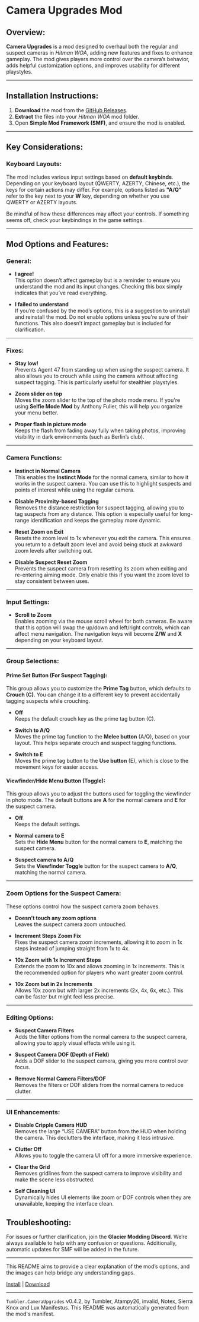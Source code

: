 
# Camera Upgrades Mod 

## Overview:
**Camera Upgrades** is a mod designed to overhaul both the regular and suspect cameras in *Hitman WOA*, adding new features and fixes to enhance gameplay. The mod gives players more control over the camera’s behavior, adds helpful customization options, and improves usability for different playstyles.

---

## Installation Instructions:
1. **Download** the mod from the [GitHub Releases](https://github.com/NeetBux-Hash/Tumbler.CameraUpgrades/releases/latest/download/updates.json).
2. **Extract** the files into your *Hitman WOA* mod folder.
3. Open **Simple Mod Framework (SMF)**, and ensure the mod is enabled.

---

## Key Considerations:
### Keyboard Layouts:
The mod includes various input settings based on **default keybinds**. Depending on your keyboard layout (QWERTY, AZERTY, Chinese, etc.), the keys for certain actions may differ. For example, options listed as **"A/Q"** refer to the key next to your **W** key, depending on whether you use QWERTY or AZERTY layouts.

Be mindful of how these differences may affect your controls. If something seems off, check your keybindings in the game settings.

---

## Mod Options and Features:

### General:
- **I agree!**  
   This option doesn’t affect gameplay but is a reminder to ensure you understand the mod and its input changes. Checking this box simply indicates that you’ve read everything.

- **I failed to understand**  
   If you’re confused by the mod’s options, this is a suggestion to uninstall and reinstall the mod. Do not enable options unless you're sure of their functions. This also doesn’t impact gameplay but is included for clarification.

---

### Fixes:
- **Stay low!**  
   Prevents Agent 47 from standing up when using the suspect camera. It also allows you to crouch while using the camera without affecting suspect tagging. This is particularly useful for stealthier playstyles.

- **Zoom slider on top**  
   Moves the zoom slider to the top of the photo mode menu. If you're using **Selfie Mode Mod** by Anthony Fuller, this will help you organize your menu better.

- **Proper flash in picture mode**  
   Keeps the flash from fading away fully when taking photos, improving visibility in dark environments (such as Berlin’s club).

---

### Camera Functions:
- **Instinct in Normal Camera**  
   This enables the **Instinct Mode** for the normal camera, similar to how it works in the suspect camera. You can use this to highlight suspects and points of interest while using the regular camera.

- **Disable Proximity-based Tagging**  
   Removes the distance restriction for suspect tagging, allowing you to tag suspects from any distance. This option is especially useful for long-range identification and keeps the gameplay more dynamic.

- **Reset Zoom on Exit**  
   Resets the zoom level to 1x whenever you exit the camera. This ensures you return to a default zoom level and avoid being stuck at awkward zoom levels after switching out.

- **Disable Suspect Reset Zoom**  
   Prevents the suspect camera from resetting its zoom when exiting and re-entering aiming mode. Only enable this if you want the zoom level to stay consistent between uses.

---

### Input Settings:
- **Scroll to Zoom**  
   Enables zooming via the mouse scroll wheel for both cameras. Be aware that this option will swap the up/down and left/right controls, which can affect menu navigation. The navigation keys will become **Z/W** and **X** depending on your keyboard layout.

---

### Group Selections:

#### Prime Set Button (For Suspect Tagging):
This group allows you to customize the **Prime Tag** button, which defaults to **Crouch (C)**. You can change it to a different key to prevent accidentally tagging suspects while crouching.

- **Off**  
   Keeps the default crouch key as the prime tag button (C).
  
- **Switch to A/Q**  
   Moves the prime tag function to the **Melee button** (A/Q), based on your layout. This helps separate crouch and suspect tagging functions.

- **Switch to E**  
   Moves the prime tag button to the **Use button** (E), which is close to the movement keys for easier access.

#### Viewfinder/Hide Menu Button (Toggle):
This group allows you to adjust the buttons used for toggling the viewfinder in photo mode. The default buttons are **A** for the normal camera and **E** for the suspect camera.

- **Off**  
   Keeps the default settings.
  
- **Normal camera to E**  
   Sets the **Hide Menu** button for the normal camera to **E**, matching the suspect camera.

- **Suspect camera to A/Q**  
   Sets the **Viewfinder Toggle** button for the suspect camera to **A/Q**, matching the normal camera.

---

### Zoom Options for the Suspect Camera:
These options control how the suspect camera zoom behaves.

- **Doesn’t touch any zoom options**  
   Leaves the suspect camera zoom untouched.
  
- **Increment Steps Zoom Fix**  
   Fixes the suspect camera zoom increments, allowing it to zoom in 1x steps instead of jumping straight from 1x to 4x.

- **10x Zoom with 1x Increment Steps**  
   Extends the zoom to 10x and allows zooming in 1x increments. This is the recommended option for players who want greater zoom control.

- **10x Zoom but in 2x Increments**  
   Allows 10x zoom but with larger 2x increments (2x, 4x, 6x, etc.). This can be faster but might feel less precise.

---

### Editing Options:
- **Suspect Camera Filters**  
   Adds the filter options from the normal camera to the suspect camera, allowing you to apply visual effects while using it.

- **Suspect Camera DOF (Depth of Field)**  
   Adds a DOF slider to the suspect camera, giving you more control over focus.

- **Remove Normal Camera Filters/DOF**  
   Removes the filters or DOF sliders from the normal camera to reduce clutter.

---

### UI Enhancements:
- **Disable Cripple Camera HUD**  
   Removes the large “USE CAMERA” button from the HUD when holding the camera. This declutters the interface, making it less intrusive.

- **Clutter Off**  
   Allows you to toggle the camera UI off for a more immersive experience.

- **Clear the Grid**  
   Removes gridlines from the suspect camera to improve visibility and make the scene less obstructed.

- **Self Cleaning UI**  
   Dynamically hides UI elements like zoom or DOF controls when they are unavailable, keeping the interface clean.


## Troubleshooting:
For issues or further clarification, join the **Glacier Modding Discord**. We’re always available to help with any confusion or questions. Additionally, automatic updates for SMF will be added in the future.

---

This README aims to provide a clear explanation of the mod’s options, and the images can help bridge any understanding gaps.

[Install](https://hitman-resources.netlify.app/smf-install-link/https://github.com/NeetBux-Hash/Tumbler.CameraUpgrades/releases/latest/download/mod.framework.zip) | [Download](https://github.com/NeetBux-Hash/Tumbler.CameraUpgrades/releases/latest/download/mod.framework.zip)

---

`Tumbler.CameraUpgrades` v0.4.2, by Tumbler, Atampy26, invalid, Notex, Sierra Knox and Lux Manifestus. This README was automatically generated from the mod's manifest.

